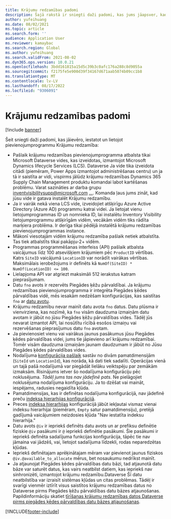 ```yaml
---
title: Krājumu redzamības padomi
description: Šajā rakstā ir sniegti daži padomi, kas jums jāapsver, kad iestatāt un izmantojat krājumu redzamības pievienojumprogrammu.
author: yufeihuang
ms.date: 08/02/2021
ms.topic: article
ms.search.form: ''
audience: Application User
ms.reviewer: kamaybac
ms.search.region: Global
ms.author: yufeihuang
ms.search.validFrom: 2021-08-02
ms.dyn365.ops.version: 10.0.21
ms.openlocfilehash: 3bdd161815a15d5c39b3c0afc176a288c8d9055a
ms.sourcegitcommit: f2175fe5e900d39f34167d671aab5074b09cc1b8
ms.translationtype: MT
ms.contentlocale: lv-LV
ms.lasthandoff: 08/17/2022
ms.locfileid: "9306091"
---
```

# <a name="inventory-visibility-tips"></a>Krājumu redzamības padomi

[!include [banner](../includes/banner.md)]

Šeit sniegti daži padomi, kas jāievēro, iestatot un lietojot pievienojumprogrammu Krājumu redzamība:

- Pašlaik krājumu redzamības pievienojumprogramma atbalsta tikai Microsoft Dataverse vides, kas izveidotas, izmantojot Microsoft Dynamics lifecycle Services (LCS). Dataverse Ja vide tika izveidota citādi (piemēram, Power Apps izmantojot administrēšanas centru) un ja tā ir saistīta ar vidi, vispirms jālūdz krājumu redzamības Dynamics 365 Supply Chain Management produktu komandai labot kartēšanas problēmu. Varat sazināties ar darba grupu inventvisibilitysupp@microsoft.com [...](mailto:inventvisibilitysupp@microsoft.com). Komanda ļaus jums zināt, kad jūsu vide ir gatava instalēt Krājumu redzamību.
- Ja ir vairāk nekā viena LCS vide, izveidojiet atšķirīgu Azure Active Directory (Azure AD) programmu katrai videi. Ja lietojat vienu lietojumprogrammas ID un nomnieka ID, lai instalētu Inventory Visibility lietojumprogrammu atšķirīgām vidēm, vecākām vidēm tiks rādīta marķiera problēma. Ir derīga tikai pēdējā instalētā krājumu redzamības pievienojumprogrammas instance.
- Mākonī viesotajām vidēm krājumu redzamība pašlaik netiek atbalstīta. Tas tiek atbalstīts tikai pakāpju-2+ vidēm.
- Programmas programmēšanas interfeiss (API) pašlaik atbalsta vaicājumus līdz 100 atsevišķiem krājumiem pēc `ProductID` vērtības. Katrs `SiteID` vaicājumā `LocationID` var norādīt vairākas vērtības. Maksimālais ierobežojums ir definēts kā `NumOf(SiteID) * NumOf(LocationID) <= 100`.
- Lielapjoma API var atgriezt maksimāli 512 ierakstus katram pieprasījumam.
- Datu `fno` avots ir rezervēts Piegādes ķēžu pārvaldībai. Ja krājumu redzamības pievienojumprogramma ir integrēta Piegādes ķēdes pārvaldības vidē, mēs iesakām nedzēšam konfigurācijas, kas saistītas `fno` ar [datu avotu](inventory-visibility-configuration.md#data-source-configuration).
- Krājumu redzamību nevar mainīt datu avota `fno` datus. Datu plūsma ir vienvirziena, kas nozīmē, ka `fno` visām daudzuma izmaiņām datu avotam ir jābūt no jūsu Piegādes ķēžu pārvaldības vides. Tādēļ jūs nevarat izmantot API, lai nosūtītu rīcībā esošos izmaiņu vai rezervēšanas pieprasījumus datu `fno` avotam.
- Ja pievienosiet vienu vai vairākus jaunus pasākumus jūsu Piegādes ķēdes pārvaldības videi, jums tie jāpievieno arī krājumu redzamībai. Tomēr visām daudzuma izmaiņām jaunam daudzumam ir jābūt no Jūsu Piegādes ķēdes pārvaldības vides.
- Nodalījuma [konfigurācija pašlaik](inventory-visibility-configuration.md#partition-configuration) sastāv no divām pamatdimensijām (`SiteId` un `LocationId`), kas norāda, kā dati tiek sadalīti. Operācijas vienā un tajā pašā nodalījumā var piegādāt lielāku veiktspēju par zemākām izmaksām. Risinājums ietver šo nodalījuma konfigurāciju pēc noklusējuma. *Tādēļ jums tas nav jādefinē pats*. Ne pielāgojiet noklusējuma nodalījuma konfigurāciju. Ja to dzēšat vai maināt, iespējams, radusies negaidīta kļūda.
- Pamatdimensijas, kas ir definētas nodalījuma konfigurācijā, nav jādefinē preču [indeksa hierarhijas konfigurācijā](inventory-visibility-configuration.md#index-configuration).
- Preces [indeksa hierarhijas](inventory-visibility-configuration.md#index-configuration) konfigurācijā jābūt iekļautai vismaz vienai indeksu hierarhijai (piemēram, `Empty` satur pamatdimensiju), pretējā gadījumā vaicājumiem neizdosies kļūda "Nav iestatīta indeksu hierarhija."
- Datu avots `@iv` ir iepriekš definēts datu avots un ar prefiksu definētie fiziskie `@iv` pasākumi ir `@` iepriekš definētie pasākumi. Šie pasākumi ir iepriekš definēta sadalījuma funkcijas konfigurācija, tāpēc tie nav jāmaina vai jādzēš, vai, lietojot sadalījuma līdzekli, rodas neparedzētas kļūdas.
- Iepriekš definētajam aprēķinātajam mēram var pievienot jaunus fiziskos `@iv.@available_to_allocate` mērus, bet nosaukumu nedrīkst mainīt.
- Ja atjaunojat Piegādes ķēdes pārvaldības datu bāzi, tad atjaunotā datu bāze var saturēt datus, kas vairs neatbilst datiem, kas iepriekš nav sinhronizēti, izmantojot krājumu redzamību.Dataverse Šī datu neatbilstība var izraisīt sistēmas kļūdas un citas problēmas. Tādēļ ir svarīgi vienmēr iztīrīt visus saistītos krājumu redzamības datus no Dataverse pirms Piegādes ķēžu pārvaldības datu bāzes atjaunošanas. Papildinformāciju skatiet [tīrīšanas krājumu redzamības datos Dataverse pirms piegādes ķēdes pārvaldības datu bāzes atjaunošanas](inventory-visibility-setup.md#restore-environment-database).

[!INCLUDE[footer-include](../../includes/footer-banner.md)]
